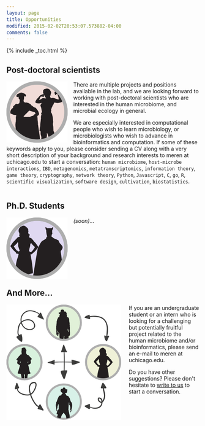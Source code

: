 ```yaml
---
layout: page
title: Opportunities
modified: 2015-02-02T20:53:07.573882-04:00
comments: false
---
```


{% include _toc.html %}

## Post-doctoral scientists

<div style="height: 155px; width: 175px; float: left;">
<img src="images/post-docs.png" style="border:none;" />
</div>

There are multiple projects and positions available in the lab, and we are looking forward to working with post-doctoral scientists who are interested in the human microbiome, and microbial ecology in general.

We are especially interested in computational people who wish to learn microbiology, or microbiologists who wish to advance in bioinformatics and computation. If some of these keywords apply to you, please consider sending a CV along with a very short description of your background and research interests to meren at uchicago.edu to start a conversation: `human microbiome`, `host-microbe interactions`, `IBD`, `metagenomics`, `metatranscriptomics`, `information theory`, `game theory`, `cryptography`, `network theory`, `Python`, `Javascript`, `C`, `go`, `R`, `scientific visualization`, `software design`, `cultivation`, `biostatistics`.

<div style="clear:both"></div>

## Ph.D. Students

<div style="height: 155px; width: 175px; float: left;">
<img src="images/phd-students.png" style="border:none;" />
</div>

*(soon)...*

<div style="clear:both"></div>

## And More...

<div style="height: 350px; width: 300px; float: left; padding-right: 20px;">
<img src="images/visiting-scientists.png" style="border:none;" />
</div>

If you are an undergraduate student or an intern who is looking for a challenging but potentially fruitful project related to the human microbiome and/or bioinformatics, please send an e-mail to meren at uchicago.edu.

Do you have other suggestions? Please don't hesitate to [write to us]({{site.url}}/people/) to start a conversation.

<div style="clear:both"></div>
